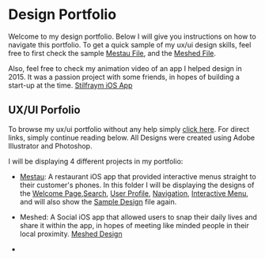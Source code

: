 # Design Portfolio

Welcome to my design portfolio. Below I will give you instructions on how to navigate this portfolio. To get a quick sample of my ux/ui design skills, feel free to first check the sample [Mestau File](design-portfilio/sample_mestau.png), and the [Meshed File](sample_meshed_iOS.png).

Also, feel free to check my animation video of an app I helped design in 2015. It was a passion project with some friends, in hopes of building a start-up at the time. [Stilfraym iOS App](https://youtu.be/SZB_B5XY2Ao)

## UX/UI Porfolio

To browse my ux/ui portfolio without any help simply [click here](ux_ui/). For direct links, simply continue reading below. All Designs were created using Adobe Illustrator and Photoshop.

I will be displaying 4 different projects in my portfolio:

- [Mestau](ux_ui/Mestau-iOS): A restaurant iOS app that provided interactive menus straight to their customer's phones. In this folder I will be displaying the designs of the [Welcome Page](ux_ui/Mestau-iOS/mestau_welcome.png),[Search](ux_ui/Mestau-iOS/mestau_search.png), [User Profile](ux_ui/Mestau-iOS/mestau_profile.png), [Navigation](ux_ui/Mestau-iOS/mestau_navbar.png), [Interactive Menu](ux_ui/Mestau-iOS/mestau_menu.png), and will also show the [Sample Design](ux_ui/Mestau-iOS/mestau_all_72ppi.png) file again.

- Meshed: A Social iOS app that allowed users to snap their daily lives and share it within the app, in hopes of meeting like minded people in their local proximity. [Meshed Design](ux_ui/Meshed-iOS)

-
